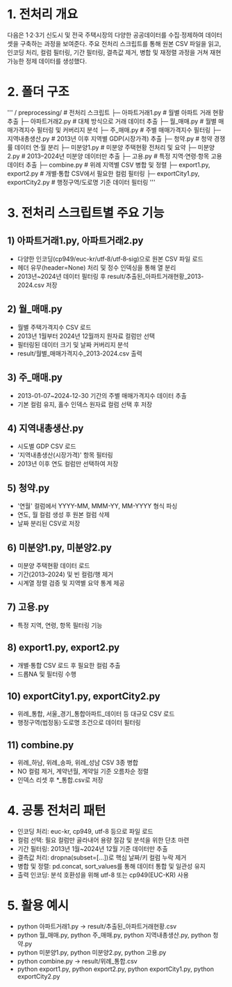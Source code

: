# 1. 전처리 개요

다음은 1·2·3기 신도시 및 전국 주택시장의 다양한 공공데이터를 수집·정제하여 데이터셋을 구축하는 과정을 보여준다. 주요 전처리 스크립트를 통해 원본 CSV 파일을 읽고, 인코딩 처리, 컬럼 필터링, 기간 필터링, 결측값 제거, 병합 및 재정렬 과정을 거쳐 재현 가능한 정제 데이터를 생성했다.

# 2. 폴더 구조

'''
/ preprocessing/         # 전처리 스크립트
  ├─ 아파트거래1.py       # 월별 아파트 거래 현황 추출
  ├─ 아파트거래2.py       # 대체 방식으로 거래 데이터 추출
  ├─ 월_매매.py           # 월별 매매가격지수 필터링 및 커버리지 분석
  ├─ 주_매매.py           # 주별 매매가격지수 필터링
  ├─ 지역내총생산.py      # 2013년 이후 지역별 GDP(시장가격) 추출
  ├─ 청약.py              # 청약 경쟁률 데이터 연·월 분리
  ├─ 미분양1.py           # 미분양 주택현황 전처리 및 요약
  ├─ 미분양2.py           # 2013–2024년 미분양 데이터만 추출
  ├─ 고용.py              # 특정 지역·연령·항목 고용 데이터 추출
  ├─ combine.py          # 위례 지역별 CSV 병합 및 정렬
  ├─ export1.py, export2.py      # 개별·통합 CSV에서 필요한 컬럼 필터링
  ├─ exportCity1.py, exportCity2.py # 행정구역/도로명 기준 데이터 필터링
'''

# 3. 전처리 스크립트별 주요 기능

## 1) 아파트거래1.py, 아파트거래2.py
 - 다양한 인코딩(cp949/euc-kr/utf‑8/utf‑8‑sig)으로 원본 CSV 파일 로드
 - 헤더 유무(header=None) 처리 및 정수 인덱싱을 통해 열 분리
 - 2013년~2024년 데이터 필터링 후 result/추출된_아파트거래현황_2013-2024.csv 저장

## 2) 월_매매.py
 - 월별 주택가격지수 CSV 로드
 - 2013년 1월부터 2024년 12월까지 원자료 컬럼만 선택
 - 필터링된 데이터 크기 및 날짜 커버리지 분석
 - result/월별_매매가격지수_2013-2024.csv 출력

## 3) 주_매매.py
 - 2013-01-07~2024-12-30 기간의 주별 매매가격지수 데이터 추출
 - 기본 컬럼 유지, 홀수 인덱스 원자료 컬럼 선택 후 저장

## 4) 지역내총생산.py
 - 시도별 GDP CSV 로드
 - '지역내총생산(시장가격)' 항목 필터링
 - 2013년 이후 연도 컬럼만 선택하여 저장

## 5) 청약.py
 - '연월' 컬럼에서 YYYY-MM, MMM-YY, MM-YYYY 형식 파싱
 - 연도, 월 컬럼 생성 후 원본 컬럼 삭제
 - 날짜 분리된 CSV로 저장

## 6) 미분양1.py, 미분양2.py
 - 미분양 주택현황 데이터 로드
 - 기간(2013–2024) 및 빈 컬럼/행 제거
 - 시계열 정렬 검증 및 지역별 요약 통계 제공

## 7) 고용.py
 - 특정 지역, 연령, 항목 필터링 기능


## 8) export1.py, export2.py
 - 개별·통합 CSV 로드 후 필요한 컬럼 추출
 - 드롭NA 및 필터링 수행


## 10) exportCity1.py, exportCity2.py
 - 위례_통합, 서울_경기_통합아파트_데이터 등 대규모 CSV 로드
 - 행정구역(법정동)·도로명 조건으로 데이터 필터링


## 11) combine.py
- 위례_하남, 위례_송파, 위례_성남 CSV 3종 병합
- NO 컬럼 제거, 계약년월, 계약일 기준 오름차순 정렬
- 인덱스 리셋 후 *_통합.csv로 저장


# 4. 공통 전처리 패턴

- 인코딩 처리: euc-kr, cp949, utf-8 등으로 파일 로드
- 컬럼 선택: 필요 컬럼만 골라내어 용량 절감 및 분석을 위한 단초 마련
- 기간 필터링: 2013년 1월~2024년 12월 기준 데이터만 추출
- 결측값 처리: dropna(subset=[...])로 핵심 날짜/키 컬럼 누락 제거
- 병합 및 정렬: pd.concat, sort_values를 통해 데이터 통합 및 일관성 유지
- 출력 인코딩: 분석 호환성을 위해 utf-8 또는 cp949(EUC-KR) 사용

# 5. 활용 예시
- python 아파트거래1.py → result/추출된_아파트거래현황.csv
- python 월_매매.py, python 주_매매.py, python 지역내총생산.py, python 청약.py
- python 미분양1.py, python 미분양2.py, python 고용.py
- python combine.py → result/위례_통합.csv
- python export1.py, python export2.py, python exportCity1.py, python exportCity2.py


